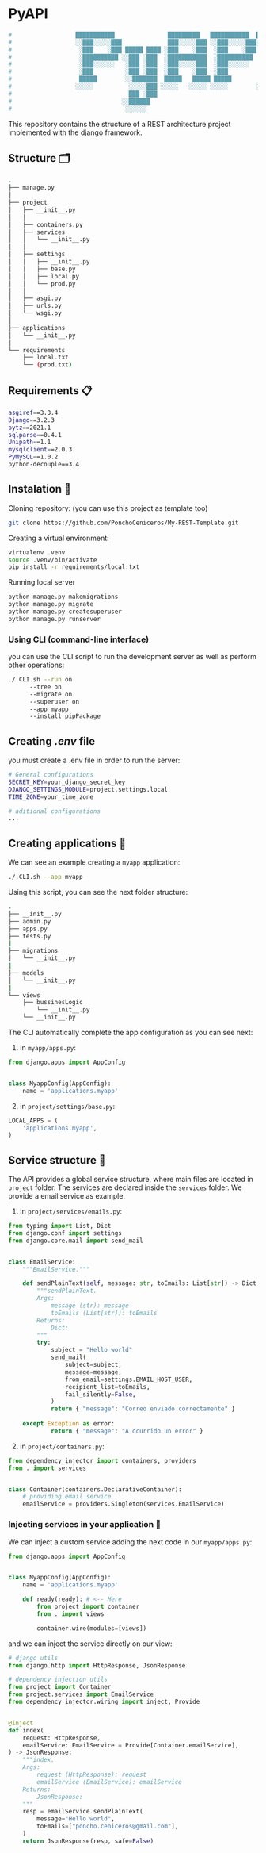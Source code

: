 # PyAPI

```Bash
#                  ███████████               █████████   ███████████  █████
#                  ░░███░░░░░███             ███░░░░░███ ░░███░░░░░███░░███ 
#                   ░███    ░███ █████ ████ ░███    ░███  ░███    ░███ ░███ 
#                   ░██████████ ░░███ ░███  ░███████████  ░██████████  ░███ 
#                   ░███░░░░░░   ░███ ░███  ░███░░░░░███  ░███░░░░░░   ░███ 
#                   ░███         ░███ ░███  ░███    ░███  ░███         ░███ 
#                   █████        ░░███████  █████   █████ █████        █████
#                  ░░░░░          ░░░░░███ ░░░░░   ░░░░░ ░░░░░        ░░░░░ 
#                                 ███ ░███                                  
#                               ░░██████                                   
#                                ░░░░░░
```

This repository contains the structure of a REST architecture project implemented with the django framework. 


## Structure 🗂
```Bash
.
├── manage.py
│
├── project
│   ├── __init__.py
│   │
│   ├── containers.py
│   ├── services
│   │   └── __init__.py
│   │
│   ├── settings
│   │   ├── __init__.py
│   │   ├── base.py
│   │   ├── local.py
│   │   └── prod.py
│   │
│   ├── asgi.py
│   ├── urls.py
│   └── wsgi.py
│
├── applications
│   └── __init__.py
│
└── requirements
    ├── local.txt
    └── (prod.txt)    
```


## Requirements 📋
```Bash
asgiref==3.3.4
Django==3.2.3
pytz==2021.1
sqlparse==0.4.1
Unipath==1.1
mysqlclient==2.0.3
PyMySQL==1.0.2
python-decouple==3.4
```

## Instalation 🔧

Cloning repository: (you can use this project as template too)
```Bash
git clone https://github.com/PonchoCeniceros/My-REST-Template.git
```

Creating a virtual environment:
```Bash
virtualenv .venv
source .venv/bin/activate
pip install -r requirements/local.txt
```

Running local server
```Bash
python manage.py makemigrations
python manage.py migrate
python manage.py createsuperuser
python manage.py runserver
```

### Using __CLI__ (command-line interface)
you can use the CLI script to run the development server as well as perform other operations:

```Bash
./.CLI.sh --run on
	  --tree on  
	  --migrate on
	  --superuser on
	  --app myapp
	  --install pipPackage
```

## Creating _.env_ file
you must create a .env file in order to run the server:

```Bash
# General configurations
SECRET_KEY=your_django_secret_key
DJANGO_SETTINGS_MODULE=project.settings.local
TIME_ZONE=your_time_zone

# aditional configurations
...
```

## Creating applications 📱

We can see an example creating a ```myapp``` application:
```Bash
./.CLI.sh --app myapp
```
Using this script, you can see the next folder structure:
```Bash
.
├── __init__.py
├── admin.py
├── apps.py
├── tests.py
|
├── migrations
│   └── __init__.py
|
├── models
│   └── __init__.py
|
└── views
    ├── bussinesLogic
        └── __init__.py
    └── __init__.py

```
The CLI automatically complete the app configuration as you can see next:
1. in ```myapp/apps.py```:
```Python
from django.apps import AppConfig


class MyappConfig(AppConfig):
    name = 'applications.myapp'
```

2. in ```project/settings/base.py```:
```Python
LOCAL_APPS = (
    'applications.myapp',
)
```

## Service structure  🤲

The API provides a global service structure, where main files are located in ```project``` folder. The services are declared inside the ```services``` folder. We provide a email service as example.
1. in ```project/services/emails.py```:
```Python
from typing import List, Dict
from django.conf import settings
from django.core.mail import send_mail


class EmailService:
    """EmailService."""

    def sendPlainText(self, message: str, toEmails: List[str]) -> Dict:
        """sendPlainText.
        Args:
            message (str): message
            toEmails (List[str]): toEmails
        Returns:
            Dict:
        """
        try:
            subject = "Hello world"
            send_mail(
                subject=subject,
                message=message,
                from_email=settings.EMAIL_HOST_USER,
                recipient_list=toEmails,
                fail_silently=False,
            )
            return { "message": "Correo enviado correctamente" }
        
	except Exception as error:
            return { "message": "A ocurrido un error" }
```

2. in ```project/containers.py```:
```Python
from dependency_injector import containers, providers
from . import services


class Container(containers.DeclarativeContainer):
    # providing email service
    emailService = providers.Singleton(services.EmailService)
```

### Injecting services in your application 💉
We can inject a custom service adding the next code in our ```myapp/apps.py```: 
```Python
from django.apps import AppConfig


class MyappConfig(AppConfig):
    name = 'applications.myapp'

    def ready(ready): # <-- Here
        from project import container
        from . import views

        container.wire(modules=[views])
```

and we can inject the service directly on our view:
```Python
# django utils
from django.http import HttpResponse, JsonResponse

# dependency injection utils
from project import Container
from project.services import EmailService
from dependency_injector.wiring import inject, Provide


@inject
def index(
    request: HttpResponse,
    emailService: EmailService = Provide[Container.emailService],
) -> JsonResponse:
    """index.
    Args:
        request (HttpResponse): request
        emailService (EmailService): emailService
    Returns:
        JsonResponse:
    """
    resp = emailService.sendPlainText(
        message="Hello world",
        toEmails=["poncho.ceniceros@gmail.com"],
    )
    return JsonResponse(resp, safe=False)
```
